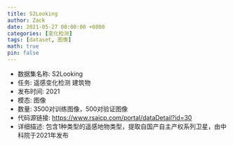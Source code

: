 ```yaml
---
title: S2Looking
author: Zack
date: 2021-05-27 00:00:00 +0800
categories: [变化检测]
tags: [dataset, 图像]
math: true
pin: false
---
```

- 数据集名称: S2Looking
- 任务: 遥感变化检测 建筑物
- 发布时间: 2021
- 模态: 图像
- 数量: 3500对训练图像，500对验证图像
- 代码源链接: https://www.rsaicp.com/portal/dataDetail?id=30
- 详细描述: 包含1种类型的遥感地物类型，提取自国产自主产权系列卫星，由中科院于2021年发布

